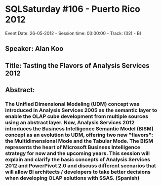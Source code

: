 # SQLSaturday #106 - Puerto Rico 2012
Event Date: 26-05-2012 - Session time: 00:00:00 - Track: (02) - BI
## Speaker: Alan Koo
## Title: Tasting the Flavors of Analysis Services 2012
## Abstract:
### The Unified Dimensional Modeling (UDM) concept was introduced in Analysis Services 2005 as the semantic layer to enable the OLAP cube development from multiple sources using an abstract layer. Now, Analysis Services 2012 introduces the Business Intelligence Semantic Model (BISM) concept as an evolution to UDM, offering two new "flavors": the Multidimensional Mode and the Tabular Mode. The BISM represents the heart of Microsoft Business Intelligence strategy for now and the upcoming years. This session will explain and clarify the basic concepts of Analysis Services 2012 and PowerPivot 2.0 and discuss different scenarios  that will allow BI architects / developers to take better decisions when developing OLAP solutions with SSAS. (Spanish)
